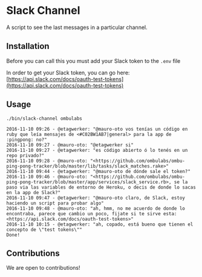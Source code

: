 # Slack Channel

A script to see the last messages in a particular channel.

## Installation

Before you can call this you must add your Slack token to the `.env` file

In order to get your Slack token, you can go here: [https://api.slack.com/docs/oauth-test-tokens](https://api.slack.com/docs/oauth-test-tokens)

## Usage

    ./bin/slack-channel ombulabs

    2016-11-10 09:26 - @etagwerker: "@mauro-oto vos tenías un código en ruby que leía mensajes de <#C02BW1AB7|general> para la app de :pingpong: no?"
    2016-11-10 09:27 - @mauro-oto: "@etagwerker si"
    2016-11-10 09:27 - @etagwerker: "es código abierto ó lo tenés en un repo privado?"
    2016-11-10 09:28 - @mauro-oto: "<https://github.com/ombulabs/ombu-ping-pong-tracker/blob/master/lib/tasks/slack_matches.rake>"
    2016-11-10 09:44 - @etagwerker: "@mauro-oto de dónde sale el token?"
    2016-11-10 09:46 - @mauro-oto: "<https://github.com/ombulabs/ombu-ping-pong-tracker/blob/master/app/services/slack_service.rb>, se la paso via las variables de entorno de Heroku, o decis de donde lo sacas en la app de Slack?"
    2016-11-10 09:47 - @etagwerker: "@mauro-oto claro, de Slack, estoy haciendo un script para probar algo"
    2016-11-10 09:48 - @mauro-oto: "ah, hmm, no me acuerdo de donde lo encontraba, parece que cambio un poco, fijate si te sirve esta: <https://api.slack.com/docs/oauth-test-tokens>"
    2016-11-10 10:15 - @etagwerker: "ah, copado, está bueno que tienen el concepto de \"test tokens\""
    Done!

## Contributions

We are open to contributions!
